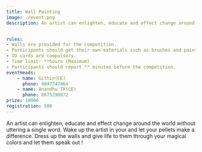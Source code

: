 ```yaml
---
title: Wall Painting
image: ./event.png
description: An artist can enlighten, educate and effect change around the world without uttering a single word. Wake up the artist in your and let your pellets make a difference. Dress up the walls and give life to them through your magical colors and let them speak out !


rules: 
- Walls are provided for the competition.
- Participants should get their own materials such as brushes and paints needed for the competition.
- ID cards are compulsory.
- Time limit- **hours (Maximum).
- Participants should report ** minutes before the competition.
eventHeads:
    - name: Githin(CE)
      phone: 9847747864
    - name: Anandhu TR(CE)
      phone: 8075298872
prize: 10000
registration: 500
---
```

An artist can enlighten, educate and effect change around the world without uttering a single word. Wake up the artist in your and let your pellets make a difference. Dress up the walls and give life to them through your magical colors and let them speak out !

